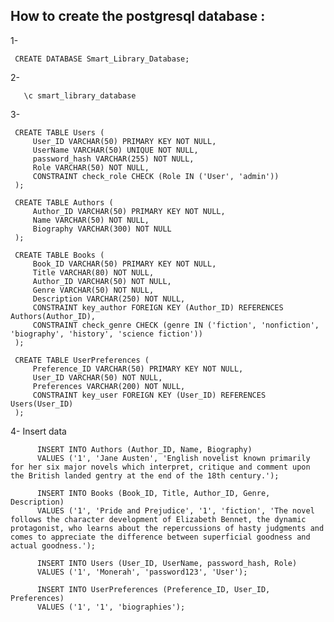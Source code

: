 ## How to create  the postgresql database :

1-

     CREATE DATABASE Smart_Library_Database;
2-

       \c smart_library_database
3- 

     CREATE TABLE Users (
         User_ID VARCHAR(50) PRIMARY KEY NOT NULL,
         UserName VARCHAR(50) UNIQUE NOT NULL,
         password_hash VARCHAR(255) NOT NULL, 
         Role VARCHAR(50) NOT NULL,
         CONSTRAINT check_role CHECK (Role IN ('User', 'admin'))
     );
     
     CREATE TABLE Authors (
         Author_ID VARCHAR(50) PRIMARY KEY NOT NULL,
         Name VARCHAR(50) NOT NULL,
         Biography VARCHAR(300) NOT NULL
     );
     
     CREATE TABLE Books (
         Book_ID VARCHAR(50) PRIMARY KEY NOT NULL,
         Title VARCHAR(80) NOT NULL,
         Author_ID VARCHAR(50) NOT NULL,
         Genre VARCHAR(50) NOT NULL,
         Description VARCHAR(250) NOT NULL,
         CONSTRAINT key_author FOREIGN KEY (Author_ID) REFERENCES Authors(Author_ID),
         CONSTRAINT check_genre CHECK (genre IN ('fiction', 'nonfiction', 'biography', 'history', 'science fiction'))
     );
     
     CREATE TABLE UserPreferences (
         Preference_ID VARCHAR(50) PRIMARY KEY NOT NULL, 
         User_ID VARCHAR(50) NOT NULL,
         Preferences VARCHAR(200) NOT NULL,
         CONSTRAINT key_user FOREIGN KEY (User_ID) REFERENCES Users(User_ID)
     );


4- Insert data

          INSERT INTO Authors (Author_ID, Name, Biography) 
          VALUES ('1', 'Jane Austen', 'English novelist known primarily for her six major novels which interpret, critique and comment upon the British landed gentry at the end of the 18th century.');
          
          INSERT INTO Books (Book_ID, Title, Author_ID, Genre, Description) 
          VALUES ('1', 'Pride and Prejudice', '1', 'fiction', 'The novel follows the character development of Elizabeth Bennet, the dynamic protagonist, who learns about the repercussions of hasty judgments and comes to appreciate the difference between superficial goodness and actual goodness.');
          
          INSERT INTO Users (User_ID, UserName, password_hash, Role) 
          VALUES ('1', 'Monerah', 'password123', 'User');
          
          INSERT INTO UserPreferences (Preference_ID, User_ID, Preferences) 
          VALUES ('1', '1', 'biographies');
